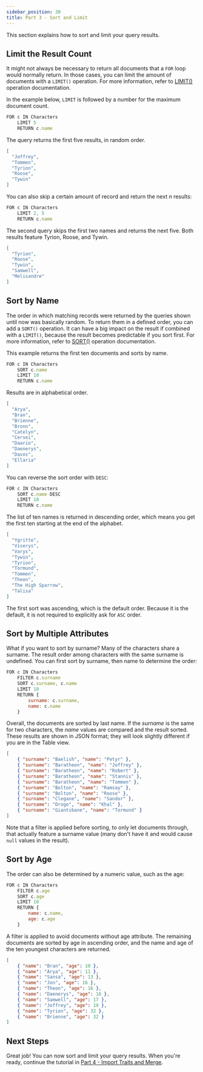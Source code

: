 ```yaml
---
sidebar_position: 30
title: Part 3 - Sort and Limit
---
```


This section explains how to sort and limit your query results.

## Limit the Result Count

It might not always be necessary to return all documents that a `FOR` loop would normally return. In those cases, you can limit the amount of documents with a `LIMIT()` operation. For more information, refer to [LIMIT()](../operations/limit) operation documentation.

In the example below, `LIMIT` is followed by a number for the maximum document count.

```js
FOR c IN Characters
    LIMIT 5
    RETURN c.name
```

The query returns the first five results, in random order.

```json
[
  "Joffrey",
  "Tommen",
  "Tyrion",
  "Roose",
  "Tywin"
]
```

 You can also skip a certain amount of record and return the next _n_ results:

```js
FOR c IN Characters
    LIMIT 2, 5
    RETURN c.name
```

The second query skips the first two names and returns the next five. Both results feature Tyrion, Roose, and Tywin.

```json
[
  "Tyrion",
  "Roose",
  "Tywin",
  "Samwell",
  "Melisandre"
]
```

## Sort by Name

The order in which matching records were returned by the queries shown until now was basically random. To return them in a defined order, you can add a `SORT()` operation. It can have a big impact on the result if combined with a `LIMIT()`, because the result becomes predictable if you sort first. For more information, refer to [SORT()](../operations/sort) operation documentation.

This example returns the first ten documents and sorts by name.

```js
FOR c IN Characters
    SORT c.name
    LIMIT 10
    RETURN c.name
```

Results are in alphabetical order.

```json
[
  "Arya",
  "Bran",
  "Brienne",
  "Bronn",
  "Catelyn",
  "Cersei",
  "Daario",
  "Daenerys",
  "Davos",
  "Ellaria"
]
```

You can reverse the sort order with `DESC`:

```js
FOR c IN Characters
    SORT c.name DESC
    LIMIT 10
    RETURN c.name
```

The list of ten names is returned in descending order, which means you get the first ten starting at the end of the alphabet.

```json
[
  "Ygritte",
  "Viserys",
  "Varys",
  "Tywin",
  "Tyrion",
  "Tormund",
  "Tommen",
  "Theon",
  "The High Sparrow",
  "Talisa"
]
```

The first sort was ascending, which is the default order. Because it is the default, it is not required to explicitly ask for `ASC` order.

## Sort by Multiple Attributes

What if you want to sort by surname? Many of the characters share a surname. The result order among characters with the same surname is undefined. You can first sort by surname, then name to determine the order:

```js
FOR c IN Characters
    FILTER c.surname
    SORT c.surname, c.name
    LIMIT 10
    RETURN {
        surname: c.surname,
        name: c.name
    }
```

Overall, the documents are sorted by last name. If the _surname_ is the same for two characters, the _name_ values are compared and the result sorted. These results are shown in JSON format; they will look slightly different if you are in the Table view.

```json
[
    { "surname": "Baelish", "name": "Petyr" },
    { "surname": "Baratheon", "name": "Joffrey" },
    { "surname": "Baratheon", "name": "Robert" },
    { "surname": "Baratheon", "name": "Stannis" },
    { "surname": "Baratheon", "name": "Tommen" },
    { "surname": "Bolton", "name": "Ramsay" },
    { "surname": "Bolton", "name": "Roose" },
    { "surname": "Clegane", "name": "Sandor" },
    { "surname": "Drogo", "name": "Khal" },
    { "surname": "Giantsbane", "name": "Tormund" }
]
```

Note that a filter is applied before sorting, to only let documents through, that actually feature a surname value (many don't have it and would cause `null` values in the result).

## Sort by Age

The order can also be determined by a numeric value, such as the age:

```js
FOR c IN Characters
    FILTER c.age
    SORT c.age
    LIMIT 10
    RETURN {
        name: c.name,
        age: c.age
    }
```

A filter is applied to avoid documents without age attribute. The remaining documents are sorted by age in ascending order, and the name and age of the ten youngest characters are returned.

```json
[
    { "name": "Bran", "age": 10 },
    { "name": "Arya", "age": 11 },
    { "name": "Sansa", "age": 13 },
    { "name": "Jon", "age": 16 },
    { "name": "Theon", "age": 16 },
    { "name": "Daenerys", "age": 16 },
    { "name": "Samwell", "age": 17 },
    { "name": "Joffrey", "age": 19 },
    { "name": "Tyrion", "age": 32 },
    { "name": "Brienne", "age": 32 }
]
```

## Next Steps

Great job! You can now sort and limit your query results. When you're ready, continue the tutorial in [Part 4 - Import Traits and Merge](import-and-merge).
